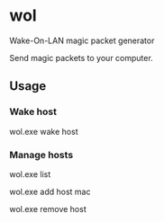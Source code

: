 # wol
Wake-On-LAN magic packet generator

Send magic packets to your computer.

## Usage

### Wake host

wol.exe wake host 

###  Manage hosts

wol.exe list 

wol.exe add host mac 

wol.exe remove host 
